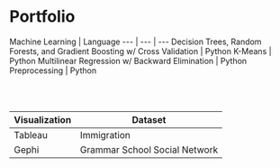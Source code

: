 # Portfolio


Machine Learning | Language
--- | --- | ---
Decision Trees, Random Forests, and Gradient Boosting w/ Cross Validation | Python
K-Means | Python
Multilinear Regression w/ Backward Elimination | Python
Preprocessing | Python



<br>
<br>

Visualization | Dataset
--- | ---
Tableau | Immigration
Gephi | Grammar School Social Network







